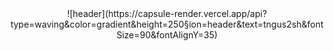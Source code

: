 <div align="center">
  ![header](https://capsule-render.vercel.app/api?type=waving&color=gradient&height=250&section=header&text=tngus2sh&fontSize=90&fontAlignY=35)
</div>
